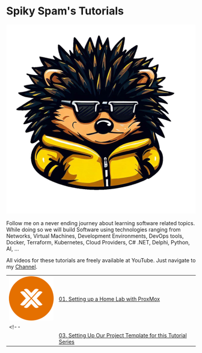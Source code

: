# Spiky Spam's Tutorials

![Spiky Spam Logo](_assets/images/logo_transparant.png)

Follow me on a never ending journey about learning software related topics. While doing so we will build Software using technologies ranging from Networks, Virtual Machines, Development Environments, DevOps tools, Docker, Terraform, Kubernetes, Cloud Providers, C# .NET, Delphi, Python, AI, ...

All videos for these tutorials are freely available at YouTube. Just navigate to my [Channel](https://www.youtube.com/@spikyspam).


| | |
|---|:--|
| ![Spiky Spam Logo](01_setting_up_a_cheap_home_lab_with_proxmox/_assets/images/proxmox.png) | [01. Setting up a Home Lab with ProxMox](01_setting_up_a_cheap_home_lab_with_proxmox/README.md) |
<!-- | | [02. Building a GitHub Runner for Delphi](02_building_a_github_runner_for_delphi/README.md) |
| | [03. Setting Up Our Project Template for this Tutorial Series](03_setting_up_our_project/README.md) | -->

